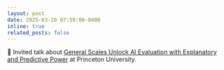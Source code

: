 ```yaml
---
layout: post
date: 2025-03-20 07:59:00-0400
inline: true
related_posts: false
---
```


🎤 Invited talk about [General Scales Unlock AI Evaluation with Explanatory and Predictive Power](https://arxiv.org/abs/2503.06378) at Princeton University.



